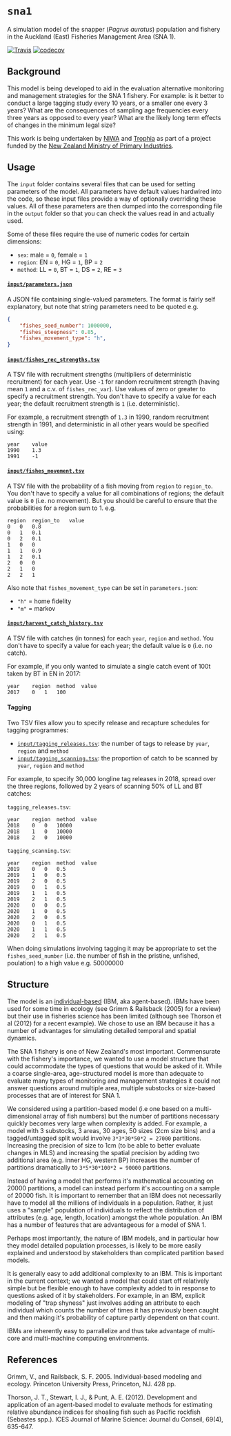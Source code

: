 # `sna1`

A simulation model of the snapper (_Pagrus auratus_) population and fishery in the Auckland (East) Fisheries Management Area (SNA 1).

[![Travis](https://travis-ci.org/trophia/sna1.svg?branch=master)](https://travis-ci.org/trophia/sna1)
[![codecov](https://codecov.io/gh/trophia/sna1/branch/master/graph/badge.svg)](https://codecov.io/gh/trophia/sna1)

## Background

This model is being developed to aid in the evaluation alternative monitoring and management strategies for the SNA 1 fishery. For example: is it better to conduct a large tagging study every 10 years, or a smaller one every 3 years? What are the consequences of sampling age frequencies every three years as opposed to every year? What are the likely long term effects of changes in the minimum legal size?

This work is being undertaken by [NIWA](http://niwa.co.nz) and [Trophia](http://trophia.com) as part of a project funded by the [New Zealand Ministry of Primary Industries](http://mpi.govt.nz).

## Usage

The `input` folder contains several files that can be used for setting parameters of the model. All parameters have default values hardwired into the code, so these input files provide a way of optionally overriding these values. All of these parameters are then dumped into the corresponding file in the `output` folder so that you can check the values read in and actually used.

Some of these files require the use of numeric codes for certain dimensions:

- `sex`: male = `0`, female = `1`
- `region`: EN = `0`, HG = `1`, BP = `2`
- `method`: LL = `0`, BT = `1`, DS = `2`, RE = `3`

#### [`input/parameters.json`](input/parameters.json)

A JSON file containing single-valued parameters. The format is fairly self explanatory, but note that string parameters need to be quoted e.g.

```json
{
    "fishes_seed_number": 1000000,
    "fishes_steepness": 0.85,
    "fishes_movement_type": "h",
}
```

#### [`input/fishes_rec_strengths.tsv`](input/fishes_rec_strengths.tsv)

A TSV file with recruitment strengths (multipliers of deterministic recruitment) for each year. Use `-1` for random recruitment strength (having mean `1` and a c.v. of `fishes_rec_var`). Use values of zero or greater to specify a recruitment strength. You don't have to specify a value for each year; the default recruitment strength is `1` (i.e. deterministic). 

For example, a recruitment strength of `1.3` in 1990, random recruitment strength in 1991, and deterministic in all other years would be specified using:

```
year	value
1990	1.3
1991	-1
```

#### [`input/fishes_movement.tsv`](input/fishes_movement.tsv)

A TSV file with the probability of a fish moving from `region` to `region_to`. You don't have to specify a value for all combinations of regions; the default value is `0` (i.e. no movement). But you should be careful to ensure that the probabilities for a region sum to 1. e.g.

```
region	region_to	value
0	0	0.8
0	1	0.1
0	2	0.1
1	0	0
1	1	0.9
1	2	0.1
2	0	0
2	1	0
2	2	1
```

Also note that `fishes_movement_type` can be set in `parameters.json`: 

- `"h"` = home fidelity
- `"m"` = markov

#### [`input/harvest_catch_history.tsv`](input/harvest_catch_history.tsv)

A TSV file with catches (in tonnes) for each `year`, `region` and `method`. You don't have to specify a value for each year; the default value is `0` (i.e. no catch). 

For example, if you only wanted to simulate a single catch event of 100t taken by BT in EN in 2017:

```
year	region	method	value
2017	0	1	100
```

#### Tagging

Two TSV files allow you to specify release and recapture schedules for tagging programmes:

- [`input/tagging_releases.tsv`](input/tagging_releases.tsv): the number of tags to release by `year`, `region` and `method`
- [`input/tagging_scanning.tsv`](input/tagging_scanning.tsv): the proportion of catch to be scanned by `year`, `region` and `method`

For example, to specify 30,000 longline tag releases in 2018, spread over the three regions, followed by 2 years of scanning 50% of LL and BT catches:

`tagging_releases.tsv`:

```
year	region	method	value
2018	0	0	10000
2018	1	0	10000
2018	2	0	10000
```

`tagging_scanning.tsv`:

```
year	region	method	value
2019	0	0	0.5
2019	1	0	0.5
2019	2	0	0.5
2019	0	1	0.5
2019	1	1	0.5
2019	2	1	0.5
2020	0	0	0.5
2020	1	0	0.5
2020	2	0	0.5
2020	0	1	0.5
2020	1	1	0.5
2020	2	1	0.5
```

When doing simulations involving tagging it may be appropriate to set the `fishes_seed_number` (i.e. the number of fish in the pristine, unfished, poulation) to a high value e.g. 50000000

## Structure

The model is an [individual-based](https://en.wikipedia.org/wiki/Agent-based_model) (IBM, aka agent-based). IBMs have been used for some time in ecology (see Grimm & Railsback (2005) for a review) but their use in fisheries science has been limited (although see Thorson et al (2012) for a recent example). We chose to use an IBM because it has a number of advantages for simulating detailed temporal and spatial dynamics.

The SNA 1 fishery is one of New Zealand's most important. Commensurate with the fishery's importance, we wanted to use a model structure that could accommodate the types of questions that would be asked of it. While a coarse single-area, age-structured model is more than adequate to evaluate many types of monitoring and management strategies it could not answer questions around multiple area, multiple substocks or size-based processes that are of interest for SNA 1.

We considered using a partition-based model (i.e one based on a multi-dimensional array of fish numbers) but the number of partitions necessary quickly becomes very large when complexity is added. For example, a model with 3 substocks, 3 areas, 30 ages, 50 sizes (2cm size bins) and a tagged/untagged split would involve `3*3*30*50*2 = 27000` partitions. Increasing the precision of size to 1cm (to be able to better evaluate changes in MLS) and increasing the spatial precision by adding two additional area (e.g. inner HG, western BP) increases the number of partitions dramatically to `3*5*30*100*2 = 90000` partitions.

Instead of having a model that performs it's mathematical accounting on 20000 partitions, a model can instead perform it's accounting on a sample of 20000 fish. It is important to remember that an IBM does not necessarily have to model all the millions of individuals in a population. Rather, it just uses a "sample" population of individuals to reflect the distribution of attributes (e.g. age, length, location) amongst the whole population. An IBM has a number of features that are advantageous for a model of SNA 1.

Perhaps most importantly, the nature of IBM models, and in particular how they model detailed population processes, is likely to be more easily explained and understood by stakeholders than complicated partition based models.

It is generally easy to add additional complexity to an IBM. This is important in the current context; we wanted a model that could start off relatively simple but be flexible enough to have complexity added to in response to questions asked of it by stakeholders. For example, in an IBM, explicit modeling of "trap shyness" just involves adding an attribute to each individual which counts the number of times it has previously been caught and then making it's probability of capture partly dependent on that count. 

IBMs are inherently easy to parrallelize and thus take advantage of multi-core and multi-machine computing environments.

## References

Grimm, V., and Railsback, S. F. 2005. Individual-based modeling and ecology. Princeton University Press, Princeton, NJ. 428 pp.

Thorson, J. T., Stewart, I. J., & Punt, A. E. (2012). Development and application of an agent-based model to evaluate methods for estimating relative abundance indices for shoaling fish such as Pacific rockfish (Sebastes spp.). ICES Journal of Marine Science: Journal du Conseil, 69(4), 635-647.
